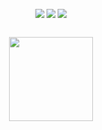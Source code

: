 <p align="center">
  <a href="https://discord.com/users/808821895256342528"><img src="https://img.shields.io/badge/Okita%20-7289DA.svg?&style=for-the-badge&logo=discord&logoColor=white"></a>
  <a href="https://github.com/Okitajs"><img src="https://img.shields.io/badge/Okita%20-1d202b.svg?&style=for-the-badge&logo=github&logoColor=white"></a>
 <a href="https://www.instagram.com/okitaresmi" target"blank_"><img src="https://img.shields.io/badge/Okita%20-DC3175.svg?&style=for-the-badge&logo=instagram&logoColor=white">
</p>

<div align="center">
  <br>
  <img src="https://github-readme-stats.vercel.app/api?username=Okitajs&show_icons=true&theme=dark&hide_border=true" width="%100" height="150px">
  <br><br>
</div>


